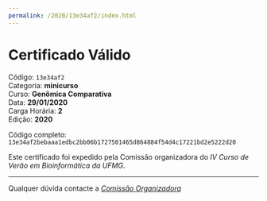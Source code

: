 ```yaml
---
permalink: /2020/13e34af2/index.html
---
```


# Certificado Válido

Código: `13e34af2`<br>
Categoria: **minicurso**<br>
Curso: **Genômica Comparativa**<br>
Data: **29/01/2020**<br>
Carga Horária: **2**<br>
Edição: **2020**<br>


Código completo: `13e34af2bebaaa1edbc2bb06b1727501465d864884f54d4c17221bd2e5222d20`


Este certificado foi expedido pela Comissão organizadora do *IV Curso de Verão em Bioinformática da UFMG*.

----

Qualquer dúvida contacte a [_Comissão Organizadora_](<mailto:cursobioinfoufmg@gmail.com$subject=[Certificados]>)

